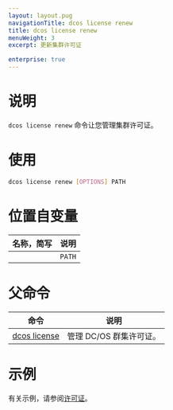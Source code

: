 ```yaml
---
layout: layout.pug
navigationTitle: dcos license renew
title: dcos license renew
menuWeight: 3
excerpt: 更新集群许可证

enterprise: true
---
```


# 说明
`dcos license renew` 命令让您管理集群许可证。

# 使用

```bash
dcos license renew [OPTIONS] PATH
```

# 位置自变量

| 名称，简写 | 说明 |
|---------|-------------|
| | `PATH` | 包含许可证的文件的路径。|

# 父命令

| 命令 | 说明 |
|---------|-------------|
| [dcos license](/cn/1.11/cli/command-reference/dcos-license/) | 管理 DC/OS 群集许可证。 |

# 示例
有关示例，请参阅[许可证](/cn/1.11/administering-clusters/licenses/)。
